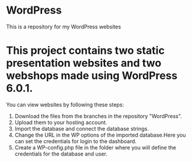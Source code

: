 # WordPress

This is a repository for my WordPress websites

# This project contains two static presentation websites and two webshops made using WordPress 6.0.1. 

You can view websites by following these steps:

1. Download the files from the branches in the repository "WordPress".
2. Upload them to your hosting account.
3. Import the database and connect the database strings.
4. Change the URL in the WP options of the imported database.Here you can set the credentials for login to the dashboard.
5. Create a WP-config.php file in the folder where you will define the credentials for the database and user.
